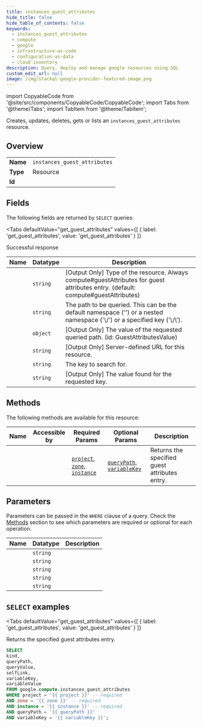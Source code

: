 ```yaml
--- 
title: instances_guest_attributes
hide_title: false
hide_table_of_contents: false
keywords:
  - instances_guest_attributes
  - compute
  - google
  - infrastructure-as-code
  - configuration-as-data
  - cloud inventory
description: Query, deploy and manage google resources using SQL
custom_edit_url: null
image: /img/stackql-google-provider-featured-image.png
---
```


import CopyableCode from '@site/src/components/CopyableCode/CopyableCode';
import Tabs from '@theme/Tabs';
import TabItem from '@theme/TabItem';

Creates, updates, deletes, gets or lists an <code>instances_guest_attributes</code> resource.

## Overview
<table><tbody>
<tr><td><b>Name</b></td><td><code>instances_guest_attributes</code></td></tr>
<tr><td><b>Type</b></td><td>Resource</td></tr>
<tr><td><b>Id</b></td><td><CopyableCode code="google.compute.instances_guest_attributes" /></td></tr>
</tbody></table>

## Fields

The following fields are returned by `SELECT` queries:

<Tabs
    defaultValue="get_guest_attributes"
    values={[
        { label: 'get_guest_attributes', value: 'get_guest_attributes' }
    ]}
>
<TabItem value="get_guest_attributes">

Successful response

<table>
<thead>
    <tr>
    <th>Name</th>
    <th>Datatype</th>
    <th>Description</th>
    </tr>
</thead>
<tbody>
<tr>
    <td><CopyableCode code="kind" /></td>
    <td><code>string</code></td>
    <td>[Output Only] Type of the resource. Always compute#guestAttributes for guest attributes entry. (default: compute#guestAttributes)</td>
</tr>
<tr>
    <td><CopyableCode code="queryPath" /></td>
    <td><code>string</code></td>
    <td>The path to be queried. This can be the default namespace ('') or a nested namespace ('\/') or a specified key ('\/\').</td>
</tr>
<tr>
    <td><CopyableCode code="queryValue" /></td>
    <td><code>object</code></td>
    <td>[Output Only] The value of the requested queried path. (id: GuestAttributesValue)</td>
</tr>
<tr>
    <td><CopyableCode code="selfLink" /></td>
    <td><code>string</code></td>
    <td>[Output Only] Server-defined URL for this resource.</td>
</tr>
<tr>
    <td><CopyableCode code="variableKey" /></td>
    <td><code>string</code></td>
    <td>The key to search for.</td>
</tr>
<tr>
    <td><CopyableCode code="variableValue" /></td>
    <td><code>string</code></td>
    <td>[Output Only] The value found for the requested key.</td>
</tr>
</tbody>
</table>
</TabItem>
</Tabs>

## Methods

The following methods are available for this resource:

<table>
<thead>
    <tr>
    <th>Name</th>
    <th>Accessible by</th>
    <th>Required Params</th>
    <th>Optional Params</th>
    <th>Description</th>
    </tr>
</thead>
<tbody>
<tr>
    <td><a href="#get_guest_attributes"><CopyableCode code="get_guest_attributes" /></a></td>
    <td><CopyableCode code="select" /></td>
    <td><a href="#parameter-project"><code>project</code></a>, <a href="#parameter-zone"><code>zone</code></a>, <a href="#parameter-instance"><code>instance</code></a></td>
    <td><a href="#parameter-queryPath"><code>queryPath</code></a>, <a href="#parameter-variableKey"><code>variableKey</code></a></td>
    <td>Returns the specified guest attributes entry.</td>
</tr>
</tbody>
</table>

## Parameters

Parameters can be passed in the `WHERE` clause of a query. Check the [Methods](#methods) section to see which parameters are required or optional for each operation.

<table>
<thead>
    <tr>
    <th>Name</th>
    <th>Datatype</th>
    <th>Description</th>
    </tr>
</thead>
<tbody>
<tr id="parameter-instance">
    <td><CopyableCode code="instance" /></td>
    <td><code>string</code></td>
    <td></td>
</tr>
<tr id="parameter-project">
    <td><CopyableCode code="project" /></td>
    <td><code>string</code></td>
    <td></td>
</tr>
<tr id="parameter-zone">
    <td><CopyableCode code="zone" /></td>
    <td><code>string</code></td>
    <td></td>
</tr>
<tr id="parameter-queryPath">
    <td><CopyableCode code="queryPath" /></td>
    <td><code>string</code></td>
    <td></td>
</tr>
<tr id="parameter-variableKey">
    <td><CopyableCode code="variableKey" /></td>
    <td><code>string</code></td>
    <td></td>
</tr>
</tbody>
</table>

## `SELECT` examples

<Tabs
    defaultValue="get_guest_attributes"
    values={[
        { label: 'get_guest_attributes', value: 'get_guest_attributes' }
    ]}
>
<TabItem value="get_guest_attributes">

Returns the specified guest attributes entry.

```sql
SELECT
kind,
queryPath,
queryValue,
selfLink,
variableKey,
variableValue
FROM google.compute.instances_guest_attributes
WHERE project = '{{ project }}' -- required
AND zone = '{{ zone }}' -- required
AND instance = '{{ instance }}' -- required
AND queryPath = '{{ queryPath }}'
AND variableKey = '{{ variableKey }}';
```
</TabItem>
</Tabs>
